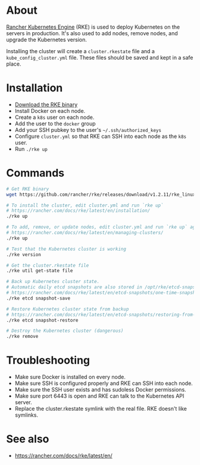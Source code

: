 # About

[Rancher Kubernetes Engine](https://rancher.com/docs/rke/latest/en/) (RKE) is
used to deploy Kubernetes on the servers in production. It's also used to add
nodes, remove nodes, and upgrade the Kubernetes version.

Installing the cluster will create a `cluster.rkestate` file and a
`kube_config_cluster.yml` file. These files should be saved and kept in a safe
place.

# Installation

* [Download the RKE binary](https://rancher.com/docs/rke/latest/en/installation/#download-the-rke-binary)
* Install Docker on each node.
* Create a `k8s` user on each node.
* Add the user to the `docker` group
* Add your SSH pubkey to the user's `~/.ssh/authorized_keys`
* Configure `cluster.yml` so that RKE can SSH into each node as the `k8s` user.
* Run `./rke up`

# Commands

```sh
# Get RKE binary
wget https://github.com/rancher/rke/releases/download/v1.2.11/rke_linux-amd64 -O ./rke

# To install the cluster, edit cluster.yml and run `rke up`
# https://rancher.com/docs/rke/latest/en/installation/
./rke up

# To add, remove, or update nodes, edit cluster.yml and run `rke up` again
# https://rancher.com/docs/rke/latest/en/managing-clusters/
./rke up

# Test that the Kubernetes cluster is working
./rke version

# Get the cluster.rkestate file
./rke util get-state file

# Back up Kubernetes cluster state.
# Automatic daily etcd snapshots are also stored in /opt/rke/etcd-snapshots/ on each node.
# https://rancher.com/docs/rke/latest/en/etcd-snapshots/one-time-snapshots/
./rke etcd snapshot-save

# Restore Kubernetes cluster state from backup
# https://rancher.com/docs/rke/latest/en/etcd-snapshots/restoring-from-backup/
./rke etcd snapshot-restore

# Destroy the Kubernetes cluster (dangerous)
./rke remove
```

# Troubleshooting

* Make sure Docker is installed on every node.
* Make sure SSH is configured properly and RKE can SSH into each node.
* Make sure the SSH user exists and has sudoless Docker permissions.
* Make sure port 6443 is open and RKE can talk to the Kubernetes API server.
* Replace the cluster.rkestate symlink with the real file. RKE doesn't like symlinks.

# See also

* https://rancher.com/docs/rke/latest/en/
